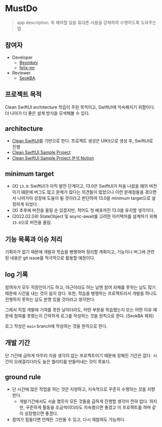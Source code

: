 # MustDo
> app description: 꼭 해야할 일을 휴대폰 사용을 강제하여 수행하도록 도와주는 앱

## 참여자
- Developer
    - [Beomkey](https://github.com/NamKiBeom)
    - [felix-mr](https://github.com/felix-mr)
- Reviewer
    - [SeokBA](https://github.com/SeokBA)

## 프로젝트 목적
Clean SwiftUI architecture 학습이 주된 목적이고, SwiftUI에 익숙해지기 위함이다. 더 나아가 더 좋은 설계 방식을 모색해볼 수 있다.

## architecture
- [Clean SwiftUI](https://nalexn.github.io/clean-architecture-swiftui/)를 기반으로 한다. 프로젝트 생성은 UIKit으로 생성 후, SwiftUI로 진행
- [Clean SwiftUI Sample Project](https://github.com/nalexn/clean-architecture-swiftui)
- [Clean SwiftUI Sample Project 분석 Notion](https://lucky-sleet-a6d.notion.site/Clean-SwiftUI-Project-d7740078874c43d6b08c40a2f3498234)

## minimum target
- (X) `13.0`: SwiftUI가 아직 발전 단계이고, 13.0은 SwiftUI가 처음 나왔을 떄의 버전이기 떄문에 버그도 많고 문제가 많다는 의견들이 많았으나 이런 문제점들을 겪으면서 나아가야 성장에 도움이 될 것이라고 판단하여 13.0을 minimum target으로 설정하게 되었다.
- (X) 추후에 버전을 올릴 순 있겠지만, 적어도 첫 배포까진 13.0을 유지할 생각이다.
- (2022.02.04) StateObject 및 async-await를 고려한 아키택처를 설계하기 위해 `15.0`으로 버전을 올림.

## 기능 목록과 이슈 처리
기획자가 없기 때문에 개발과 학습을 병행하며 정리할 계획이고, 기능이나 버그에 관련된 내용은 git issue를 적극적으로 활용할 예정이다.

## log 기록
참여자가 모두 직장인이기도 하고, 야근이라도 하는 날엔 참여 자체를 못하는 날도 많기 때문에 시간을 내는 것이 쉽지 않다. 또한, 학습을 병행하는 프로젝트라서 개발을 하나도 진행하지 못하는 날도 분명 있을 것이라고 생각한다. 

그래서 직접 개발에 기여를 못한 날이더라도, 어떤 부분을 학습했는지 또는 어떤 이유 때문에 참여를 못했는지 간략하게 로그를 작성하는 것을 원칙으로 한다. (SeokBA 제외)

로그 작성은 `main` branch에 작성하는 것을 원칙으로 한다.

## 개발 기간
단 기간에 급하게 마무리 지을 생각이 없는 프로젝트이기 때문에 정해진 기간은 없다. 시간이 오래걸리더라도 높은 퀄리티를 만들어내는 것이 목표다.

## ground rule
- 단 시간에 많은 작업을 하는 것은 지양하고, 지속적으로 꾸준히 수행하는 것을 지향한다. 
    - 개발기간에서도 서술 했듯이 모든 것들을 급하게 진행할 생각이 전혀 없다. 하지만, 꾸준하게 활동을 조금씩이더라도 지속했으면 좋겠고 이 프로젝트를 하며 같이 성장했으면 좋겠다. 
- 참여가 힘들다면 언제든 그만둘 수 있고, 다시 재참여도 가능하다.
